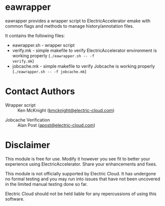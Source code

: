 # eawrapper

eawrapper provides a wrapper script to ElectricAccelerator emake with common flags 
and methods to manage history/annotation files.

It contains the following files:
* eawrapper.sh - wrapper script
* verify.mk - simple makefile to verify ElectricAccelerator environment is working properly (<code>./eawrapper.sh -- -f verify.mk</code>)
* jobcache.mk - simple makefile to verify Jobcache is working properly (<code>./eawrapper.sh -- -f jobcache.mk</code>)

# Contact Authors
<dl>
<dt>Wrapper script</dt>
<dd>Ken McKnight (<a href="mailto:kmcknight@electric-cloud.com">kmcknight@electric-cloud.com</a>)</dd>
</dl>
<dl>
<dt>Jobcache Verification</dt>
<dd>Alan Post (<a href="mailto:apost@electric-cloud.com">apost@electric-cloud.com</a>)</dd>
</dl>

# Disclaimer
 
This module is free for use. Modify it however you see fit to better your 
experience using ElectricAccelerator. Share your enhancements and fixes.

This module is not officially supported by Electric Cloud. It has undergone no 
formal testing and you may run into issues that have not been uncovered in the 
limited manual testing done so far.

Electric Cloud should not be held liable for any repercussions of using this 
software.
